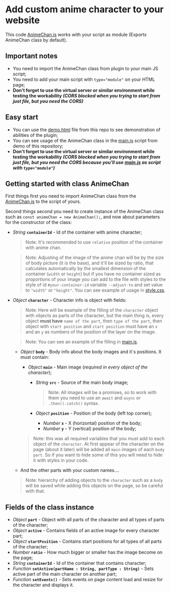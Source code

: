 # Add custom anime character to your website
This code [AnimeChan.js](https://github.com/Dead-Paul/custom-anime-chan/blob/main/AnimeChan.js) works with your script as module (Exports AnimeChan class by default).

## Important notes
- You need to import the AnimeChan class from plugin to your main JS script;
- You need to add your main script with `type="module"` on your HTML page;
- **Don't forget to use the virtual server or similar environment while testing the workability _(CORS blocked when you trying to start from just file, but you need the CORS)_**

## Easy start
- You can use the [demo.html](https://github.com/Dead-Paul/custom-anime-chan/blob/main/demo.html) file from this repo to see demonstration of abilities of the plugin;
- You can see usage of the AnimeChan class in the [main.js](https://github.com/Dead-Paul/custom-anime-chan/blob/main/demo/js/main.js) script from demo of this repository;
- **Don't forget to use the virtual server or similar environment while testing the workability _(CORS blocked when you trying to start from just file, but you need the CORS because you'll use [main.js](https://github.com/Dead-Paul/custom-anime-chan/blob/main/demo/js/main.js) as script with `type="module"`)_**

## Getting started with class AnimeChan
First things first you need to import AnimeChan class from the [AnimeChan.js](https://github.com/Dead-Paul/custom-anime-chan/blob/main/AnimeChan.js) to the script of yours.

Second things second you need to create instance of the AnimeChan class such as `const animeChan = new AnimeChan();`, and now about parameters for the constructor of the class:

* _String_ **`containerId`** - Id of the container with anime character;

    > Note: It's recommended to use `relative` position of the container with anime chan.

    > Note: Adjusting of the image of the anime chan will be by the size of body picture (it is the base), and it'll be sized by ratio, that calculates automatically by the smallest dimension of the container (`width` or `height`) but if you have no container sized as proportions of your image you can add to the file with styles to the style of id `#your-container-id` variable `--adjust-to` and set value to `"width"` or `"height"`. You can see example of usage in [style.css](https://github.com/Dead-Paul/custom-anime-chan/blob/main/demo/css/style.css).

* _Object_ **`character`** - Character info is object with fields:

  > Note: Here will be example of the filling of the `character` object with objects as parts of the character, but the main thing is, every object **must have** `name of the part`, then `type of the part`, then object with `start position` and `start position` must have an `x` and an `y` as numbers of the position of the layer on the image.

  > Note: You can see an example of the filling in [main.js](https://github.com/Dead-Paul/custom-anime-chan/blob/main/demo/js/main.js).

    * _Object_ **`body`** - Body info about the body images and it`s positions. It must contain:

        * _Object_ **`main`** - Main image (_required in every object of the character_);
            * _String_ **`src`** - Source of the main body image;

              > Note: All images will be a promises, so to work with them you need to use an `await` and `async` or `.then().catch()` syntax.

            * _Object_ **`position`** - Position of the body (left top corner);
                * _Number_ **`x`** - X (horizontal) position of the body;
                * _Number_ **`y`** - Y (vertical) position of the body;

      > Note: this was all required variables that you must add to each object of the `character`. At first appear of the character on the page (about it later) will be added all `main` images of each `body part`. So if you want to hide some of this you will need to hide it with styles in your code.
    
    * And the other parts with your custom names....

    > Note: hierarchy of adding objects to the `character` such as a `body` will be saved while adding this objects on the page, so be careful with that. 


## Fields of the class instance
- _Object_ **`part`** - Object with all parts of the character and all types of parts of the character;
- _Object_ **`active`** - Contains fields of an active image for every character part;
- _Object_ **`startPosition`** - Contains start positions for all types of all parts of the character;
- _Number_ **`ratio`** - How much bigger or smaller has the image become on the page;
- _String_ **`containerId`** - Id of the container that contains character;
- _Function_ **`setActive(partName : String, partType : String)`** - Sets active part of the main character on another part;
- _Function_ **`setEvents()`** - Sets events on page content load and resize for the character and displays it. 